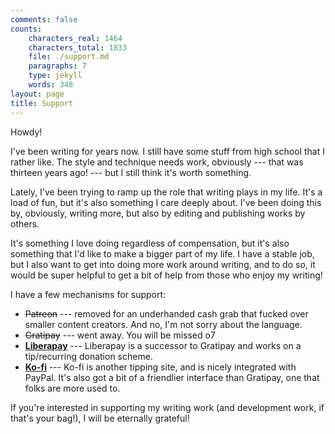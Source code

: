 ```yaml
---
comments: false
counts:
    characters_real: 1464
    characters_total: 1833
    file: ./support.md
    paragraphs: 7
    type: jekyll
    words: 348
layout: page
title: Support
---
```


Howdy!

I've been writing for years now. I still have some stuff from high school that I rather like. The style and technique needs work, obviously --- that was thirteen years ago! --- but I still think it's worth something.

Lately, I've been trying to ramp up the role that writing plays in my life. It's a load of fun, but it's also something I care deeply about. I've been doing this by, obviously, writing more, but also by editing and publishing works by others.

It's something I love doing regardless of compensation, but it's also something that I'd like to make a bigger part of my life. I have a stable job, but I also want to get into doing more work around writing, and to do so, it would be super helpful to get a bit of help from those who enjoy my writing!

I have a few mechanisms for support:

<!-- * [**Patreon**](https://patreon.com/makyo) --- I have this set up as a per-creation support, rather than a monthly. That might change, but for now, it's super useful for me and really easy on patrons. We all have dry-spells, after all, and I'm no exception. I have a few support levels:
    * $1 --- Behind the Scenes: get a patron-only perspective on my work with blog posts, polls, and early access.
    * $5 --- Draft Insider: all the above, plus access to early drafts.
    * $10 --- All Access: all the above, plus access to crazy things like notes, sketches, images, etc.
    * $15 --- Guide Me: all the above, plus a say in what I write. Suggest stories, give me characters, edit my stuff for me!
* [**Gratipay**](https://gratipay.com/makyo/) --- Gratipay works like a tip system, but it also allows users to pledge on a schedule. The benefit of this is that it's super lightweight, and also works well with GitHub. -->
* ~~Patreon~~ --- removed for an underhanded cash grab that fucked over smaller content creators. And no, I'm not sorry about the language.
* ~~Gratipay~~ --- went away. You will be missed o7
* [**Liberapay**](https://liberapay.com/makyo/) --- Liberapay is a successor to Gratipay and works on a tip/recurring donation scheme.
* [**Ko-fi**](https://ko-fi.com/drabmakyo) --- Ko-fi is another tipping site, and is nicely integrated with PayPal. It's also got a bit of a friendlier interface than Gratipay, one that folks are more used to.

If you're interested in supporting my writing work (and development work, if that's your bag!), I will be eternally grateful!
